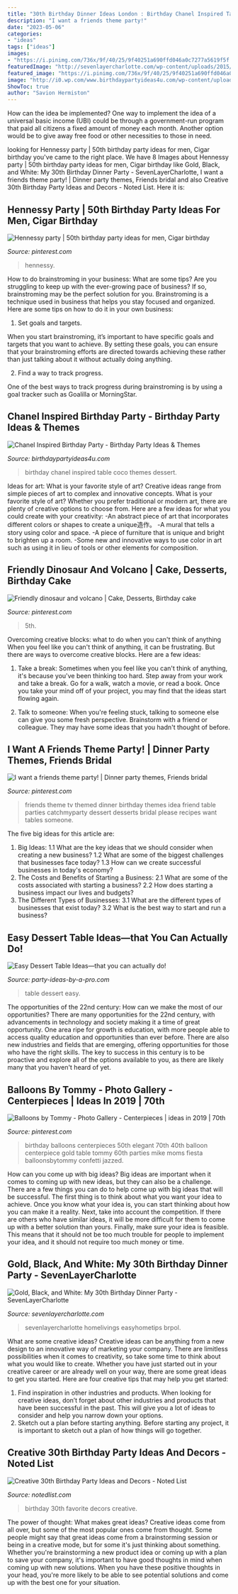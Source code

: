```yaml
---
title: "30th Birthday Dinner Ideas London : Birthday Chanel Inspired Table Coco Themes Dessert"
description: "I want a friends theme party!"
date: "2023-05-06"
categories:
- "ideas"
tags: ["ideas"]
images:
- "https://i.pinimg.com/736x/9f/40/25/9f40251a690ffd046a0c7277a5619f5f.jpg"
featuredImage: "http://sevenlayercharlotte.com/wp-content/uploads/2015/01/img_7824.jpg?w=640"
featured_image: "https://i.pinimg.com/736x/9f/40/25/9f40251a690ffd046a0c7277a5619f5f.jpg"
image: "http://i0.wp.com/www.birthdaypartyideas4u.com/wp-content/uploads/2015/12/COCO-Chanel-inspired-birthday-party-dessert-table.jpg"
ShowToc: true
author: "Savion Hermiston"
---
```



How can the idea be implemented?
One way to implement the idea of a universal basic income (UBI) could be through a government-run program that paid all citizens a fixed amount of money each month. Another option would be to give away free food or other necessities to those in need.

	

		
looking for Hennessy party | 50th birthday party ideas for men, Cigar birthday you've came to the right place. We have 8 Images about Hennessy party | 50th birthday party ideas for men, Cigar birthday like Gold, Black, and White: My 30th Birthday Dinner Party - SevenLayerCharlotte, I want a friends theme party! | Dinner party themes, Friends bridal and also Creative 30th Birthday Party Ideas and Decors - Noted List. Here it is:
		
    
## Hennessy Party | 50th Birthday Party Ideas For Men, Cigar Birthday

<img loading=lazy src="https://i.pinimg.com/originals/c0/e9/9b/c0e99b2fb930a1ea62ff7011a93b16f4.jpg" onerror="this.onerror=null;this.src='https://tse3.mm.bing.net/th?id=OIP.GYlkP3RxV2Xq3ObSkAMPlwHaFj&amp;pid=15.1';" alt="Hennessy party | 50th birthday party ideas for men, Cigar birthday">

_Source: pinterest.com_

>hennessy. 

	

How to do brainstroming in your business: What are some tips?
Are you struggling to keep up with the ever-growing pace of business? If so, brainstroming may be the perfect solution for you. Brainstroming is a technique used in business that helps you stay focused and organized. Here are some tips on how to do it in your own business: 
1. Set goals and targets.

When you start brainstroming, it’s important to have specific goals and targets that you want to achieve. By setting these goals, you can ensure that your brainstroming efforts are directed towards achieving these rather than just talking about it without actually doing anything. 

2. Find a way to track progress.

One of the best ways to track progress during brainstroming is by using a goal tracker such as Goalilla or MorningStar.

    
## Chanel Inspired Birthday Party - Birthday Party Ideas &amp; Themes

<img loading=lazy src="http://i0.wp.com/www.birthdaypartyideas4u.com/wp-content/uploads/2015/12/COCO-Chanel-inspired-birthday-party-dessert-table.jpg" onerror="this.onerror=null;this.src='https://tse2.mm.bing.net/th?id=OIP.ZAgH8kGJ7U2EqmjK04zWNQHaJ4&amp;pid=15.1';" alt="Chanel Inspired Birthday Party - Birthday Party Ideas &amp; Themes">

_Source: birthdaypartyideas4u.com_

>birthday chanel inspired table coco themes dessert. 

	

Ideas for art: What is your favorite style of art?
Creative ideas range from simple pieces of art to complex and innovative concepts. What is your favorite style of art? Whether you prefer traditional or modern art, there are plenty of creative options to choose from. Here are a few ideas for what you could create with your creativity: 
-An abstract piece of art that incorporates different colors or shapes to create a unique造作。
-A mural that tells a story using color and space.
-A piece of furniture that is unique and bright to brighten up a room.
-Some new and innovative ways to use color in art such as using it in lieu of tools or other elements for composition.

    
## Friendly Dinosaur And Volcano | Cake, Desserts, Birthday Cake

<img loading=lazy src="https://i.pinimg.com/736x/9f/40/25/9f40251a690ffd046a0c7277a5619f5f.jpg" onerror="this.onerror=null;this.src='https://tse1.mm.bing.net/th?id=OIP.NTcx5K8ownQSrm8vNOwVfAHaJ6&amp;pid=15.1';" alt="Friendly dinosaur and volcano | Cake, Desserts, Birthday cake">

_Source: pinterest.com_

>5th. 

	

Overcoming creative blocks: what to do when you can't think of anything
When you feel like you can't think of anything, it can be frustrating. But there are ways to overcome creative blocks. Here are a few ideas: 
1. Take a break: Sometimes when you feel like you can't think of anything, it's because you've been thinking too hard. Step away from your work and take a break. Go for a walk, watch a movie, or read a book. Once you take your mind off of your project, you may find that the ideas start flowing again.

2. Talk to someone: When you're feeling stuck, talking to someone else can give you some fresh perspective. Brainstorm with a friend or colleague. They may have some ideas that you hadn't thought of before.


    
## I Want A Friends Theme Party! | Dinner Party Themes, Friends Bridal

<img loading=lazy src="https://i.pinimg.com/originals/3f/56/5a/3f565aa46b7e806a6be38b9a9cae482c.jpg" onerror="this.onerror=null;this.src='https://tse4.mm.bing.net/th?id=OIP.mPInT-H-5rCMNUg8rTuZ0gHaLH&amp;pid=15.1';" alt="I want a friends theme party! | Dinner party themes, Friends bridal">

_Source: pinterest.com_

>friends theme tv themed dinner birthday themes idea friend table parties catchmyparty dessert desserts bridal please recipes want tables someone. 

	

The five big ideas for this article are:
1. Big Ideas: 
1.1 What are the key ideas that we should consider when creating a new business? 
1.2 What are some of the biggest challenges that businesses face today? 
1.3 How can we create successful businesses in today's economy? 
2. The Costs and Benefits of Starting a Business: 
2.1 What are some of the costs associated with starting a business? 
2.2 How does starting a business impact our lives and budgets? 
3. The Different Types of Businesses: 
3.1 What are the different types of businesses that exist today? 
3.2 What is the best way to start and run a business?

    
## Easy Dessert Table Ideas—that You Can Actually Do!

<img loading=lazy src="http://www.party-ideas-by-a-pro.com/image-files/dessert24a.jpg" onerror="this.onerror=null;this.src='https://tse1.mm.bing.net/th?id=OIP.4aJUiUE7MiKMh6nG9aJFWgHaKW&amp;pid=15.1';" alt="Easy Dessert Table Ideas—that you can actually do!">

_Source: party-ideas-by-a-pro.com_

>table dessert easy. 

	

The opportunities of the 22nd century: How can we make the most of our opportunities?
There are many opportunities for the 22nd century, with advancements in technology and society making it a time of great opportunity. One area ripe for growth is education, with more people able to access quality education and opportunities than ever before. There are also new industries and fields that are emerging, offering opportunities for those who have the right skills. The key to success in this century is to be proactive and explore all of the options available to you, as there are likely many that you haven't heard of yet.

    
## Balloons By Tommy - Photo Gallery - Centerpieces | Ideas In 2019 | 70th

<img loading=lazy src="https://i.pinimg.com/736x/1a/07/f2/1a07f277686e74e7c4a1bdba4fd3af65--party-time-balloons.jpg?b=t" onerror="this.onerror=null;this.src='https://tse4.mm.bing.net/th?id=OIP.37o_LfWzAd2hoDbtfFiN0QAAAA&amp;pid=15.1';" alt="Balloons by Tommy - Photo Gallery - Centerpieces | ideas in 2019 | 70th">

_Source: pinterest.com_

>birthday balloons centerpieces 50th elegant 70th 40th balloon centerpiece gold table tommy 60th parties mike moms fiesta balloonsbytommy confetti jazzed. 

	

How can you come up with big ideas?
Big ideas are important when it comes to coming up with new ideas, but they can also be a challenge. There are a few things you can do to help come up with big ideas that will be successful. The first thing is to think about what you want your idea to achieve. Once you know what your idea is, you can start thinking about how you can make it a reality. Next, take into account the competition. If there are others who have similar ideas, it will be more difficult for them to come up with a better solution than yours. Finally, make sure your idea is feasible. This means that it should not be too much trouble for people to implement your idea, and it should not require too much money or time.

    
## Gold, Black, And White: My 30th Birthday Dinner Party - SevenLayerCharlotte

<img loading=lazy src="http://sevenlayercharlotte.com/wp-content/uploads/2015/01/img_7824.jpg?w=640" onerror="this.onerror=null;this.src='https://tse4.mm.bing.net/th?id=OIP.LWQAoKKgoU21vDTS1kNOMwHaJ4&amp;pid=15.1';" alt="Gold, Black, and White: My 30th Birthday Dinner Party - SevenLayerCharlotte">

_Source: sevenlayercharlotte.com_

>sevenlayercharlotte homelivings easyhometips brpol. 

	

What are some creative ideas?
Creative ideas can be anything from a new design to an innovative way of marketing your company. There are limitless possibilities when it comes to creativity, so take some time to think about what you would like to create. Whether you have just started out in your creative career or are already well on your way, there are some great ideas to get you started. Here are four creative tips that may help you get started: 
1. Find inspiration in other industries and products. When looking for creative ideas, don’t forget about other industries and products that have been successful in the past. This will give you a lot of ideas to consider and help you narrow down your options. 
2. Sketch out a plan before starting anything. Before starting any project, it is important to sketch out a plan of how things will go together.

    
## Creative 30th Birthday Party Ideas And Decors - Noted List

<img loading=lazy src="https://notedlist.com/wp-content/uploads/2015/07/30th-birthday-party-ideas/4-30th-birthday-party-ideas.jpg" onerror="this.onerror=null;this.src='https://tse2.mm.bing.net/th?id=OIP.-XqlcJxxt05MxdPqg6WMwgHaLH&amp;pid=15.1';" alt="Creative 30th Birthday Party Ideas and Decors - Noted List">

_Source: notedlist.com_

>birthday 30th favorite decors creative. 

	

The power of thought: What makes great ideas?
Creative ideas come from all over, but some of the most popular ones come from thought. Some people might say that great ideas come from a brainstorming session or being in a creative mode, but for some it's just thinking about something. Whether you're brainstorming a new product idea or coming up with a plan to save your company, it's important to have good thoughts in mind when coming up with new solutions. When you have these positive thoughts in your head, you're more likely to be able to see potential solutions and come up with the best one for your situation.


